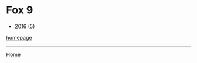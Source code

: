 # Fox 9

  * [2016](./fox-9-2016.md) (5)

[homepage](http://www.fox9.com/)

----

[Home](../index.md)
